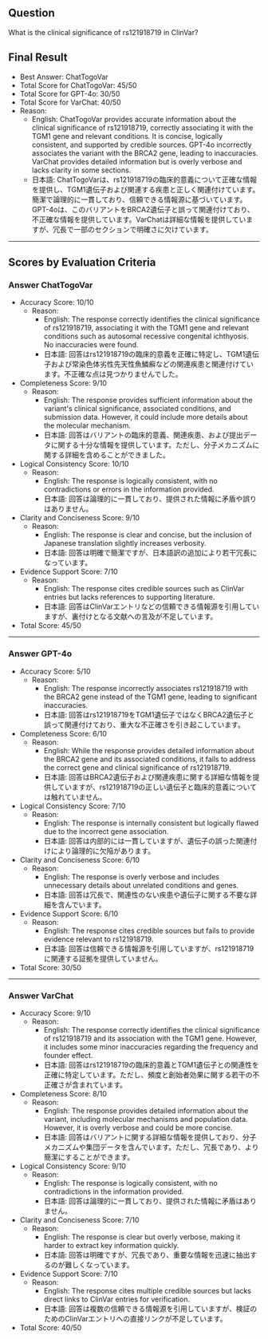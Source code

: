 ## Question

What is the clinical significance of rs121918719 in ClinVar?

## Final Result

- Best Answer: ChatTogoVar
- Total Score for ChatTogoVar: 45/50
- Total Score for GPT-4o: 30/50
- Total Score for VarChat: 40/50
- Reason:
  - English: ChatTogoVar provides accurate information about the clinical significance of rs121918719, correctly associating it with the TGM1 gene and relevant conditions. It is concise, logically consistent, and supported by credible sources. GPT-4o incorrectly associates the variant with the BRCA2 gene, leading to inaccuracies. VarChat provides detailed information but is overly verbose and lacks clarity in some sections.
  - 日本語: ChatTogoVarは、rs121918719の臨床的意義について正確な情報を提供し、TGM1遺伝子および関連する疾患と正しく関連付けています。簡潔で論理的に一貫しており、信頼できる情報源に基づいています。GPT-4oは、このバリアントをBRCA2遺伝子と誤って関連付けており、不正確な情報を提供しています。VarChatは詳細な情報を提供していますが、冗長で一部のセクションで明確さに欠けています。

---

## Scores by Evaluation Criteria

### Answer ChatTogoVar
- Accuracy Score: 10/10
  - Reason: 
    - English: The response correctly identifies the clinical significance of rs121918719, associating it with the TGM1 gene and relevant conditions such as autosomal recessive congenital ichthyosis. No inaccuracies were found.
    - 日本語: 回答はrs121918719の臨床的意義を正確に特定し、TGM1遺伝子および常染色体劣性先天性魚鱗癬などの関連疾患と関連付けています。不正確な点は見つかりませんでした。
- Completeness Score: 9/10
  - Reason: 
    - English: The response provides sufficient information about the variant's clinical significance, associated conditions, and submission data. However, it could include more details about the molecular mechanism.
    - 日本語: 回答はバリアントの臨床的意義、関連疾患、および提出データに関する十分な情報を提供しています。ただし、分子メカニズムに関する詳細を含めることができました。
- Logical Consistency Score: 10/10
  - Reason: 
    - English: The response is logically consistent, with no contradictions or errors in the information provided.
    - 日本語: 回答は論理的に一貫しており、提供された情報に矛盾や誤りはありません。
- Clarity and Conciseness Score: 9/10
  - Reason: 
    - English: The response is clear and concise, but the inclusion of Japanese translation slightly increases verbosity.
    - 日本語: 回答は明確で簡潔ですが、日本語訳の追加により若干冗長になっています。
- Evidence Support Score: 7/10
  - Reason: 
    - English: The response cites credible sources such as ClinVar entries but lacks references to supporting literature.
    - 日本語: 回答はClinVarエントリなどの信頼できる情報源を引用していますが、裏付けとなる文献への言及が不足しています。
- Total Score: 45/50

---

### Answer GPT-4o
- Accuracy Score: 5/10
  - Reason: 
    - English: The response incorrectly associates rs121918719 with the BRCA2 gene instead of the TGM1 gene, leading to significant inaccuracies.
    - 日本語: 回答はrs121918719をTGM1遺伝子ではなくBRCA2遺伝子と誤って関連付けており、重大な不正確さを引き起こしています。
- Completeness Score: 6/10
  - Reason: 
    - English: While the response provides detailed information about the BRCA2 gene and its associated conditions, it fails to address the correct gene and clinical significance of rs121918719.
    - 日本語: 回答はBRCA2遺伝子および関連疾患に関する詳細な情報を提供していますが、rs121918719の正しい遺伝子と臨床的意義については触れていません。
- Logical Consistency Score: 7/10
  - Reason: 
    - English: The response is internally consistent but logically flawed due to the incorrect gene association.
    - 日本語: 回答は内部的には一貫していますが、遺伝子の誤った関連付けにより論理的に欠陥があります。
- Clarity and Conciseness Score: 6/10
  - Reason: 
    - English: The response is overly verbose and includes unnecessary details about unrelated conditions and genes.
    - 日本語: 回答は冗長で、関連性のない疾患や遺伝子に関する不要な詳細を含んでいます。
- Evidence Support Score: 6/10
  - Reason: 
    - English: The response cites credible sources but fails to provide evidence relevant to rs121918719.
    - 日本語: 回答は信頼できる情報源を引用していますが、rs121918719に関連する証拠を提供していません。
- Total Score: 30/50

---

### Answer VarChat
- Accuracy Score: 9/10
  - Reason: 
    - English: The response correctly identifies the clinical significance of rs121918719 and its association with the TGM1 gene. However, it includes some minor inaccuracies regarding the frequency and founder effect.
    - 日本語: 回答はrs121918719の臨床的意義とTGM1遺伝子との関連性を正確に特定しています。ただし、頻度と創始者効果に関する若干の不正確さが含まれています。
- Completeness Score: 8/10
  - Reason: 
    - English: The response provides detailed information about the variant, including molecular mechanisms and population data. However, it is overly verbose and could be more concise.
    - 日本語: 回答はバリアントに関する詳細な情報を提供しており、分子メカニズムや集団データを含んでいます。ただし、冗長であり、より簡潔にすることができます。
- Logical Consistency Score: 9/10
  - Reason: 
    - English: The response is logically consistent, with no contradictions in the information provided.
    - 日本語: 回答は論理的に一貫しており、提供された情報に矛盾はありません。
- Clarity and Conciseness Score: 7/10
  - Reason: 
    - English: The response is clear but overly verbose, making it harder to extract key information quickly.
    - 日本語: 回答は明確ですが、冗長であり、重要な情報を迅速に抽出するのが難しくなっています。
- Evidence Support Score: 7/10
  - Reason: 
    - English: The response cites multiple credible sources but lacks direct links to ClinVar entries for verification.
    - 日本語: 回答は複数の信頼できる情報源を引用していますが、検証のためのClinVarエントリへの直接リンクが不足しています。
- Total Score: 40/50